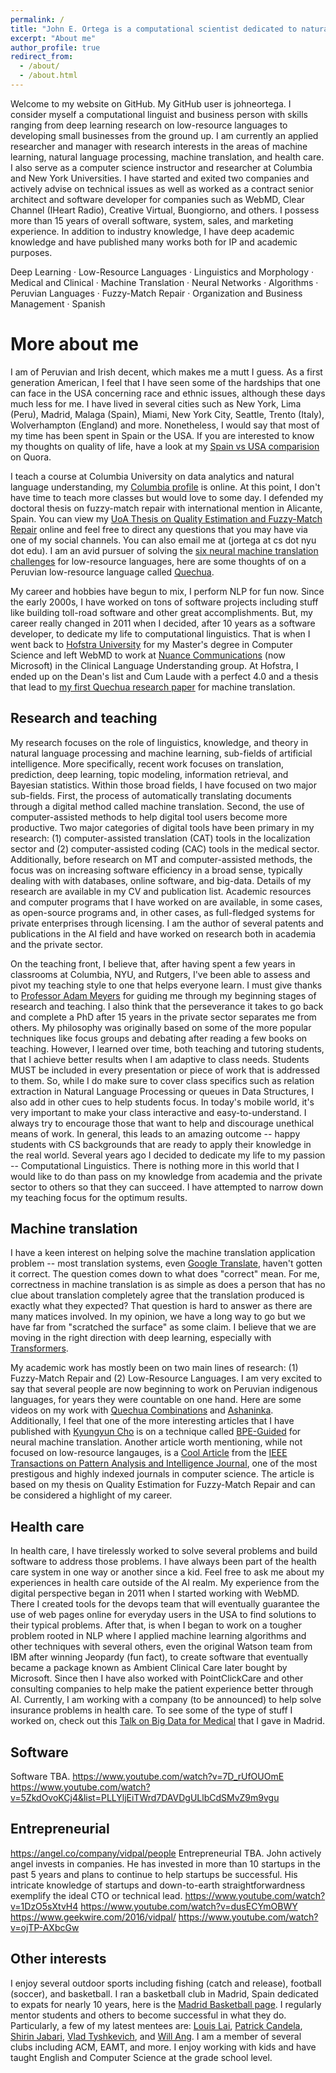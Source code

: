 ```yaml
---
permalink: /
title: "John E. Ortega is a computational scientist dedicated to natural language processing research and advancement"
excerpt: "About me"
author_profile: true
redirect_from: 
  - /about/
  - /about.html
---
```


Welcome to my website on GitHub. My GitHub user is johneortega. I consider myself a computational linguist and business person with skills ranging from deep learning
research on low-resource languages to developing small businesses from the ground up. I am currently an applied researcher and manager with research interests in the areas of machine learning, natural language processing, machine translation, and health care. I also serve as a computer science instructor and researcher at Columbia and New York Universities. I have started and exited two companies and actively advise on technical issues as well as worked as a contract senior architect and software developer for companies such as WebMD, Clear Channel (IHeart Radio), Creative Virtual, Buongiorno, and others. I possess more than 15 years of overall software, system, sales, and marketing experience. In addition to industry knowledge, I have deep academic knowledge and have published many works both for IP and academic purposes. 

Deep Learning · Low-Resource Languages · Linguistics and Morphology · Medical and Clinical · Machine Translation · Neural Networks · Algorithms · Peruvian Languages · Fuzzy-Match Repair · Organization and Business Management · Spanish

More about me
======
I am of Peruvian and Irish decent, which makes me a mutt I guess. As a first generation American, I feel that I have seen some of the hardships that one can face in the USA
concerning race and ethnic issues, although these days much less for me. I have lived in several cities such as New York, Lima (Peru), Madrid, Malaga (Spain), Miami, New
York City, Seattle, Trento (Italy), Wolverhampton (England) and more. Nonetheless, I would say that most of my time has been spent in Spain or the USA. If you are interested
to know my thoughts on quality of life, have a look at my [Spain vs USA comparision](https://www.quora.com/profile/John-Ortega-10) on Quora.

I teach a course at Columbia University on data analytics and natural language understanding, my [Columbia profile](https://sps.columbia.edu/faculty/john-ortega) is online. At this point, I don't have time to teach more classes but would love to some day. I defended my doctoral thesis on fuzzy-match repair with international mention in Alicante, Spain. You can view my [UoA Thesis on Quality Estimation and Fuzzy-Match Repair](https://rua.ua.es/dspace/handle/10045/116315) online and feel free to direct any questions that you may have via one of my social channels. You can also email me at (jortega at cs dot nyu dot edu). I am an avid pursuer of solving the [six neural machine translation challenges](https://arxiv.org/pdf/1706.03872.pdf) for low-resource languages, here are some thoughts of on a Peruvian low-resource language called [Quechua](https://medium.com/@johneortega/low-resource-languages-for-machine-translation-a-governmental-problem-7e014581d719).

My career and hobbies have begun to mix, I perform NLP for fun now. Since the early 2000s, I have worked on tons of software projects including stuff like building toll-road software and other great accomplishments. But, my career really changed in 2011 when I decided, after 10 years as a software developer, to dedicate my life to computational linguistics. That is when I went back to [Hofstra University](https://hofstra.edu) for my Master's degree in Computer Science and left WebMD to work at [Nuance Communications](https://nuance.com) (now Microsoft) in the Clinical Language Understanding group. At Hofstra, I ended up on the Dean's list and Cum Laude with a perfect 4.0 and a thesis that lead to [my first Quechua research paper](https://aclanthology.org/W18-2201.pdf) for machine translation.

Research and teaching
------
My research focuses on the role of linguistics, knowledge, and theory in natural language processing and machine learning, sub-fields of artificial intelligence. More specifically, recent work focuses on translation, prediction, deep learning, topic modeling, information retrieval, and Bayesian statistics. Within those broad fields, I have focused on two major sub-fields. First, the process of automatically translating documents through a digital method called machine translation. Second, the use of computer-assisted methods to help digital tool users become more productive. Two major categories of digital tools have been primary in my research: (1) computer-assisted translation (CAT) tools in the localization sector and (2) computer-assisted coding (CAC) tools in the medical sector. Additionally, before research on MT and computer-assisted methods, the focus was on increasing software efficiency in a broad sense, typically dealing with with databases, online software, and big-data. Details of my research are available in my CV and publication list. Academic resources and computer programs that I have worked on are available, in some cases, as open-source programs and, in other cases, as full-fledged systems for private enterprises through licensing. I am the author of several patents and publications in the AI field and have worked on research both in academia and the private sector. 

On the teaching front, I believe that, after having spent a few years in classrooms at Columbia, NYU, and Rutgers, I've been able to assess and pivot my teaching style to one that helps everyone learn. I must give thanks to [Professor Adam Meyers](https://nlp.cs.nyu.edu/people/meyers.html) for guiding me through my beginning stages of research and teaching. I also think that the perseverance it takes to go back and complete a PhD after 15 years in the private sector separates me from others. My philosophy was originally based on some of the more popular techniques like focus groups and debating after reading a few books on teaching. However, I learned over time, both teaching and tutoring students, that I achieve better results when I am adaptive to class needs. Students MUST be included in every presentation or piece of work that is addressed to them. So, while I do make sure to cover class specifics such as relation extraction in Natural Language Processing or queues in Data Structures, I also add in other cues to help students focus. In today's mobile world, it's very important to make your class interactive and easy-to-understand. I always try to encourage those that want to help and discourage unethical means of work. In general, this leads to an amazing outcome -- happy students with CS backgrounds that are ready to apply their knowledge in the real world. Several years ago I decided to dedicate my life to my passion -- Computational Linguistics. There is nothing more in this world that I would like to do than pass on my knowledge from academia and the private sector to others so that they can succeed. I have attempted to narrow down my teaching focus for the optimum results.

Machine translation
------
I have a keen interest on helping solve the machine translation application problem -- most translation systems, even [Google Translate](https://translate.google.com), haven't gotten it correct. The question comes down to what does "correct" mean. For me, correctness in machine translation is as simple as does a person that has no clue about translation completely agree that the translation produced is exactly what they expected? That question is hard to answer as there are many matices involved. In my opinion, we have a long way to go but we have far from "scratched the surface" as some claim. I believe that we are moving in the right direction with deep learning, especially with [Transformers](https://proceedings.neurips.cc/paper/2017/file/3f5ee243547dee91fbd053c1c4a845aa-Paper.pdf).

My academic work has mostly been on two main lines of research: (1) Fuzzy-Match Repair and (2) Low-Resource Languages. I am very excited to say that several people are now beginning to work on Peruvian indigenous languages, for years they were countable on one hand. Here are some videos on my work with [Quechua Combinations](https://www.youtube.com/watch?v=imu_twOLiwA) and [Ashaninka](https://www.youtube.com/watch?v=pbQLi2Dm6A0). Additionally, I feel that one of the more interesting articles that I have published with [Kyungyun Cho](https://kyunghyuncho.me) is on a technique called [BPE-Guided](https://link.springer.com/article/10.1007/s10590-020-09255-9) for neural machine translation. Another article worth mentioning, while not focused on low-resource langauges, is a [Cool Article](https://www.dlsi.ua.es/~fsanchez/pub/pdf/ortega20a.pdf) from the [IEEE Transactions on Pattern Analysis and Intelligence Journal](https://ieeexplore.ieee.org/xpl/RecentIssue.jsp?punumber=34), one of the most prestigous and highly indexed journals in computer science. The article is based on my thesis on Quality Estimation for Fuzzy-Match Repair and can be considered a highlight of my career.

Health care
------
In health care, I have tirelessly worked to solve several problems and build software to address those problems. I have always been part of the health care system in one way
or another since a kid. Feel free to ask me about my experiences in health care outside of the AI realm. My experience from the digital perspective began in 2011 when I
started working with WebMD. There I created tools for the devops team that will eventually guarantee the use of web pages online for everyday users in the USA to find
solutions to their typical problems. After that, is when I began to work on a tougher problem rooted in NLP where I applied machine learning algorithms and other techniques
with several others, even the original Watson team from IBM after winning Jeopardy (fun fact), to create software that eventually became a package known as Ambient Clinical
Care later bought by Microsoft. Since then I have also worked with PointClickCare and other consulting companies to help make the patient experience better through AI.
Currently, I am working with a company (to be announced) to help solve insurance problems in health care. To see some of the type of stuff I worked on, check out this [Talk
on Big Data for Medical](https://www.youtube.com/watch?v=i5cmjrRacDQ) that I gave in Madrid.

Software
------
Software TBA.
https://www.youtube.com/watch?v=7D_rUfOUOmE
https://www.youtube.com/watch?v=5ZkdOvoKCj4&list=PLLYljEiTWrd7DAVDgULlbCdSMvZ9m9vgu

Entrepreneurial
------
https://angel.co/company/vidpal/people
Entrepreneurial TBA.
John actively angel invests in companies. He has invested in more than 10 startups in the past 5 years and plans to continue to help startups be successful. His intricate
knowledge of startups and down-to-earth straightforwardness exemplify the ideal CTO or technical lead.
https://www.youtube.com/watch?v=1DzO5sXtvH4
https://www.youtube.com/watch?v=dusECYmOBWY
https://www.geekwire.com/2016/vidpal/
https://www.youtube.com/watch?v=ojTP-AXbcGw



Other interests
------
I enjoy several outdoor sports including fishing (catch and release), football (soccer), and basketball. I ran a basketball club in Madrid, Spain dedicated to expats for
nearly 10 years, here is the [Madrid Basketball page](https://www.facebook.com/madridbasketballclub). I regularly mentor students and others to become successful in what
they do. Particularly, a few of my latest mentees are: [Louis Lai](https://www.linkedin.com/in/louiseylai), [Patrick Candela](https://www.linkedin.com/in/patrick-candela-3453b71a/), [Shirin Jabari](https://www.linkedin.com/in/shirin-jabbari-97b0495a/), [Vlad Tyshkevich](https://www.linkedin.com/in/vladtco/), and [Will Ang](https://www.linkedin.com/in/willang35). I am a member of several clubs including ACM, EAMT, and more. I enjoy working with kids and have taught English and Computer Science at the grade school level.
